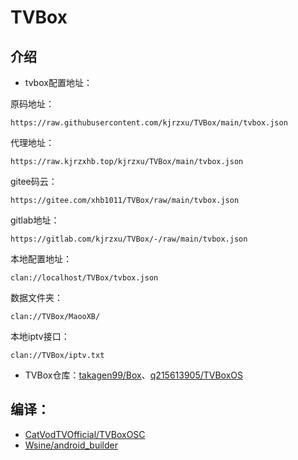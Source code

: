 # TVBox

## 介绍
- tvbox配置地址：

原码地址：
```
https://raw.githubusercontent.com/kjrzxu/TVBox/main/tvbox.json
```
代理地址：
```
https://raw.kjrzxhb.top/kjrzxu/TVBox/main/tvbox.json
```
gitee码云：
```
https://gitee.com/xhb1011/TVBox/raw/main/tvbox.json
```
gitlab地址：
```
https://gitlab.com/kjrzxu/TVBox/-/raw/main/tvbox.json
```
本地配置地址：
```
clan://localhost/TVBox/tvbox.json
```
数据文件夹：
```
clan://TVBox/MaooXB/
```
本地iptv接口：
```
clan://TVBox/iptv.txt
```
- TVBox仓库：[takagen99/Box](https://github.com/takagen99/Box)、[q215613905/TVBoxOS](https://github.com/q215613905/TVBoxOS)

## 编译：
- [CatVodTVOfficial/TVBoxOSC](https://github.com/CatVodTVOfficial/TVBoxOSC) 
- [Wsine/android_builder](https://github.com/Wsine/android_builder) 
